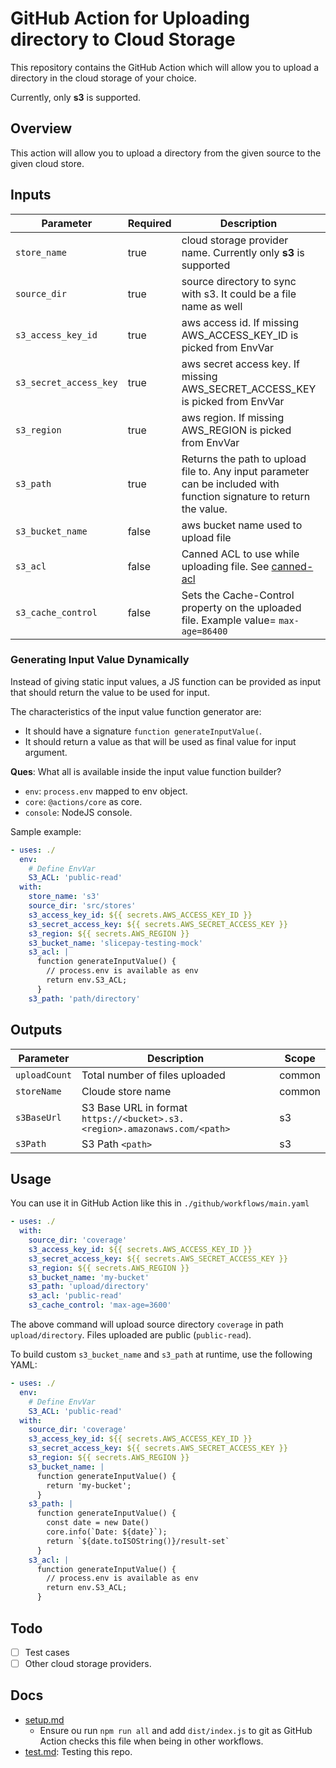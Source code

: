 # GitHub Action for Uploading directory to Cloud Storage

This repository contains the GitHub Action which will allow you to upload a directory in the cloud storage of your choice.

Currently, only **s3** is supported.

## Overview

This action will allow you to upload a directory from the given source to the given cloud store.

## Inputs

|Parameter|Required|Description|Scope|
|-|-|-|-|
|`store_name`|true|cloud storage provider name. Currently only **s3** is supported|common|
|`source_dir`|true|source directory to sync with s3. It could be a file name as well|common|
|`s3_access_key_id`|true|aws access id. If missing AWS_ACCESS_KEY_ID is picked from EnvVar|s3|
|`s3_secret_access_key`|true|aws secret access key. If missing AWS_SECRET_ACCESS_KEY is picked from EnvVar|s3|
|`s3_region`|true|aws region. If missing AWS_REGION is picked from EnvVar|s3|
|`s3_path`|true|Returns the path to upload file to. Any input parameter can be included with function signature to return the value.|s3|
|`s3_bucket_name`|false|aws bucket name used to upload file|s3|
|`s3_acl`|false|Canned ACL to use while uploading file. See [canned-acl](https://docs.aws.amazon.com/AmazonS3/latest/dev/acl-overview.html#canned-acl)|s3|
|`s3_cache_control`|false|Sets the Cache-Control property on the uploaded file. Example value= `max-age=86400`|s3|

### Generating Input Value Dynamically

Instead of giving static input values, a JS function can be provided as input that should return the value to be used for input.

The characteristics of the input value function generator are:

- It should have a signature `function generateInputValue(`.
- It should return a value as that will be used as final value for input argument.

**Ques**: What all is available inside the input value function builder?

- `env`: `process.env` mapped to env object.
- `core`: `@actions/core` as core.
- `console`: NodeJS console.

Sample example:

```yaml
- uses: ./
  env:
    # Define EnvVar
    S3_ACL: 'public-read'
  with:
    store_name: 's3'
    source_dir: 'src/stores'
    s3_access_key_id: ${{ secrets.AWS_ACCESS_KEY_ID }}
    s3_secret_access_key: ${{ secrets.AWS_SECRET_ACCESS_KEY }}
    s3_region: ${{ secrets.AWS_REGION }}
    s3_bucket_name: 'slicepay-testing-mock'
    s3_acl: |
      function generateInputValue() {
        // process.env is available as env
        return env.S3_ACL;
      }
    s3_path: 'path/directory'
```

## Outputs

|Parameter|Description|Scope|
|-|-|-|
|`uploadCount`|Total number of files uploaded|common|
|`storeName`|Cloude store name|common|
|`s3BaseUrl`|S3 Base URL in format `https://<bucket>.s3.<region>.amazonaws.com/<path>`|s3|
|`s3Path`|S3 Path `<path>`|s3|

## Usage

You can use it in GitHub Action like this in `./github/workflows/main.yaml`

```yaml
- uses: ./
  with:
    source_dir: 'coverage'
    s3_access_key_id: ${{ secrets.AWS_ACCESS_KEY_ID }}
    s3_secret_access_key: ${{ secrets.AWS_SECRET_ACCESS_KEY }}
    s3_region: ${{ secrets.AWS_REGION }}
    s3_bucket_name: 'my-bucket'
    s3_path: 'upload/directory'
    s3_acl: 'public-read'
    s3_cache_control: 'max-age=3600'
```

The above command will upload source directory `coverage` in path `upload/directory`. Files uploaded are public (`public-read`).

To build custom `s3_bucket_name` and `s3_path` at runtime, use the following YAML:

```yaml
- uses: ./
  env:
    # Define EnvVar
    S3_ACL: 'public-read'
  with:
    source_dir: 'coverage'
    s3_access_key_id: ${{ secrets.AWS_ACCESS_KEY_ID }}
    s3_secret_access_key: ${{ secrets.AWS_SECRET_ACCESS_KEY }}
    s3_region: ${{ secrets.AWS_REGION }}
    s3_bucket_name: |
      function generateInputValue() {
        return 'my-bucket';
      }
    s3_path: |
      function generateInputValue() {
        const date = new Date()
        core.info(`Date: ${date}`);
        return `${date.toISOString()}/result-set`
      }
    s3_acl: |
      function generateInputValue() {
        // process.env is available as env
        return env.S3_ACL;
      }
```

## Todo

- [ ] Test cases
- [ ] Other cloud storage providers.

## Docs

- [setup.md](./docs/setup.md)
  - Ensure ou run `npm run all` and add `dist/index.js` to git as GitHub Action checks this file when being in other workflows.
- [test.md](./docs/test.md): Testing this repo.
